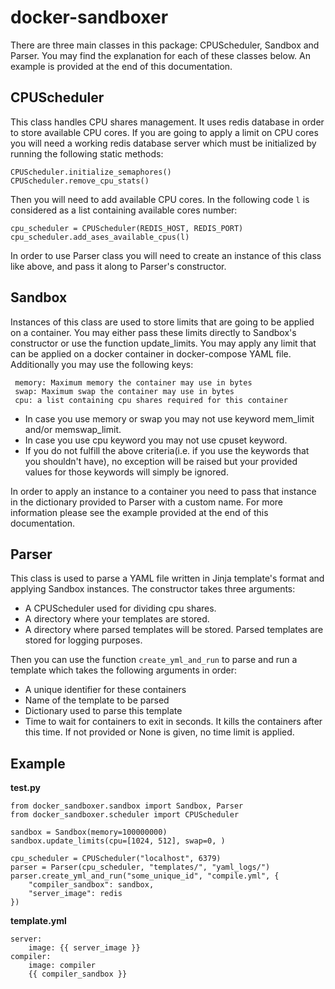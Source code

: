 # docker-sandboxer

There are three main classes in this package: CPUScheduler, Sandbox and Parser.
You may find the explanation for each of these classes below. An example is provided at the end of this documentation.

## CPUScheduler
This class handles CPU shares management. It uses redis database in order to store available CPU cores.
If you are going to apply a limit on CPU cores you will need a working redis database server which must be initialized 
by running the following static methods:
```
CPUScheduler.initialize_semaphores()
CPUScheduler.remove_cpu_stats()
```
Then you will need to add available CPU cores. In the following code `l` is considered as a list containing 
available cores number:
```
cpu_scheduler = CPUScheduler(REDIS_HOST, REDIS_PORT)
cpu_scheduler.add_ases_available_cpus(l)
```

In order to use Parser class you will need to create an instance of this class like above,
and pass it along to Parser's constructor.

## Sandbox
Instances of this class are used to store limits that are going to be applied on a container. You may either pass these limits directly to Sandbox's constructor or use the function update_limits. 
You may apply any limit that can be applied on a docker container in docker-compose YAML file. 
Additionally you may use the following keys:
```
 memory: Maximum memory the container may use in bytes
 swap: Maximum swap the container may use in bytes
 cpu: a list containing cpu shares required for this container
```
* In case you use memory or swap you may not use keyword mem_limit and/or memswap_limit.  
* In case you use cpu keyword you may not use cpuset keyword. 
* If you do not fulfill the above criteria(i.e. if you use the keywords that you shouldn't have), no exception will be raised but your provided values for those keywords will simply be ignored.

In order to apply an instance to a container you need to pass that instance in the dictionary provided to Parser with a custom name. For more information please see the example provided at the end of this documentation.  
 
## Parser
This class is used to parse a YAML file written in Jinja template's format and applying Sandbox instances.
The constructor takes three arguments:

* A CPUScheduler used for dividing cpu shares.
* A directory where your templates are stored.
* A directory where parsed templates will be stored. Parsed templates are stored for logging purposes.

Then you can use the function `create_yml_and_run` to parse and run a template which takes the following arguments in order:

* A unique identifier for these containers
* Name of the template to be parsed
* Dictionary used to parse this template
* Time to wait for containers to exit in seconds. It kills the containers after this time. If not provided or None is given, no time limit is applied.

## Example
**test.py**
```
from docker_sandboxer.sandbox import Sandbox, Parser
from docker_sandboxer.scheduler import CPUScheduler

sandbox = Sandbox(memory=100000000)
sandbox.update_limits(cpu=[1024, 512], swap=0, )

cpu_scheduler = CPUScheduler("localhost", 6379)
parser = Parser(cpu_scheduler, "templates/", "yaml_logs/")
parser.create_yml_and_run("some_unique_id", "compile.yml", {
    "compiler_sandbox": sandbox,
    "server_image": redis
})
```

**template.yml**
```
server:
    image: {{ server_image }}
compiler:
    image: compiler
    {{ compiler_sandbox }}
```
